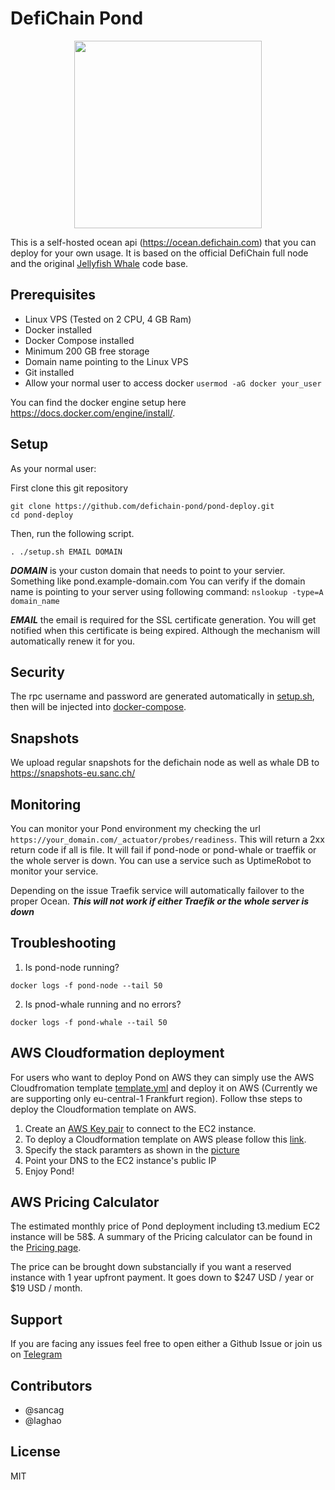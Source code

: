 # DefiChain Pond

<p align="center"><img src="https://user-images.githubusercontent.com/100532523/171270272-6e551042-4925-4096-8349-b89d1f2199dc.png" width="300px"/></p>


This is a self-hosted ocean api (https://ocean.defichain.com) that you can deploy for your own usage. It is based on the official DefiChain full node and the original [Jellyfish Whale](https://github.com/JellyfishSDK/jellyfish/) code base.

## Prerequisites

- Linux VPS (Tested on 2 CPU, 4 GB Ram)
- Docker installed
- Docker Compose installed
- Minimum 200 GB free storage
- Domain name pointing to the Linux VPS
- Git installed
- Allow your normal user to access docker ```usermod -aG docker your_user```

You can find the docker engine setup here https://docs.docker.com/engine/install/.

## Setup

As your normal user:

First clone this git repository

```
git clone https://github.com/defichain-pond/pond-deploy.git
cd pond-deploy
```

Then, run the following script.

```
. ./setup.sh EMAIL DOMAIN
```

***DOMAIN*** is your custon domain that needs to point to your servier. Something like pond.example-domain.com
You can verify if the domain name is pointing to your server using following command: ```nslookup -type=A domain_name```

***EMAIL*** the email is required for the SSL certificate generation. You will get notified when this certificate is being expired. Although the mechanism will automatically renew it for you.

## Security

The rpc username and password are generated automatically in [setup.sh](https://github.com/defichain-pond/pond-deploy/blob/main/setup.sh), then will be injected into [docker-compose](https://github.com/defichain-pond/pond-deploy/blob/main/docker-compose.yml).

## Snapshots

We upload regular snapshots for the defichain node as well as whale DB to https://snapshots-eu.sanc.ch/

## Monitoring

You can monitor your Pond environment my checking the url ```https://your_domain.com/_actuator/probes/readiness```. This will return a 2xx return code if all is file. It will fail if pond-node or pond-whale or traeffik or the whole server is down. You can use a service such as UptimeRobot to monitor your service.

Depending on the issue Traefik service will automatically failover to the proper Ocean. ***This will not work if either Traefik or the whole server is down***

## Troubleshooting

1. Is pond-node running?

```docker logs -f pond-node --tail 50```

2. Is pnod-whale running and no errors?

```docker logs -f pond-whale --tail 50```

## AWS Cloudformation deployment

For users who want to deploy Pond on AWS they can simply use the AWS Cloudfromation template [template.yml](https://github.com/defichain-pond/pond-deploy/blob/main/template.yml) and deploy it on AWS (Currently we are supporting only eu-central-1 Frankfurt region).
Follow thse steps to deploy the Cloudformation template on AWS.
1. Create an [AWS Key pair](https://docs.aws.amazon.com/ground-station/latest/ug/create-ec2-ssh-key-pair.html) to connect to the EC2 instance.
2. To deploy a Cloudformation template on AWS please follow this [link](https://www.wellarchitectedlabs.com/reliability/200_labs/200_deploy_and_update_cloudformation/1_deploy_infra/#13-deploying-an-aws-cloudformation-stack-to-create-a-simple-vpc).
3. Specify the stack paramters as shown in the [picture](https://github.com/defichain-pond/pond-deploy/blob/main/cf-stack-variables.png)
4. Point your DNS to the EC2 instance's public IP
5. Enjoy Pond!

## AWS Pricing Calculator

The estimated monthly price of Pond deployment including t3.medium EC2 instance will be 58$. A summary of the Pricing calculator can be found in the [Pricing page](https://calculator.aws/#/estimate?id=aa35317f0d930177458d63a860121c1e904cd7be).

The price can be brought down substancially if you want a reserved instance with 1 year upfront payment. It goes down to $247 USD / year or $19 USD / month.


## Support
If you are facing any issues feel free to open either a Github Issue or join us on [Telegram](https://t.me/+lv1Scz8rO7U0OTM0)

## Contributors
- @sancag
- @laghao

## License
MIT
